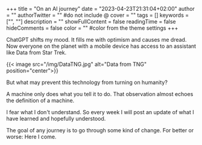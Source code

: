 +++
title = "On an AI journey"
date = "2023-04-23T21:31:04+02:00"
author = ""
authorTwitter = "" #do not include @
cover = ""
tags = []
keywords = ["", ""]
description = ""
showFullContent = false
readingTime = false
hideComments = false
color = "" #color from the theme settings
+++

ChatGPT shifts my mood. It fills me with optimism and causes me dread. Now everyone on the planet with a mobile device has access to an assistant like  Data from Star Trek. 

{{< image src="/img/DataTNG.jpg" alt="Data from TNG" position="center">}}

But what may prevent this technology from turning on humanity? 

A machine only does what you tell it to do. That observation almost echoes the definition of a machine.

I fear what I don't understand. So every week I will post an update of what I have learned and hopefully understood. 

The goal of any journey is to go through some kind of change. For better or worse: Here I come.
